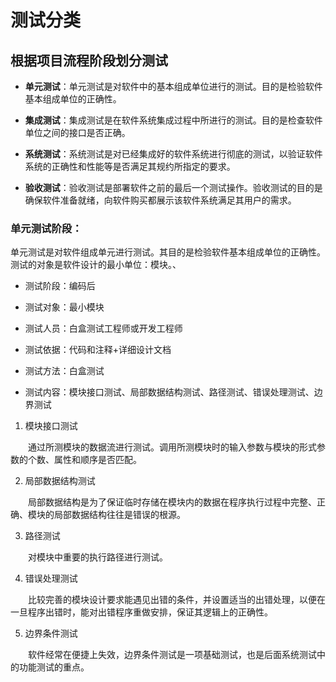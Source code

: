 # 测试分类

## 根据项目流程阶段划分测试

* __单元测试__：单元测试是对软件中的基本组成单位进行的测试。目的是检验软件基本组成单位的正确性。 

* __集成测试__：集成测试是在软件系统集成过程中所进行的测试。目的是检查软件单位之间的接口是否正确。 

* __系统测试__：系统测试是对已经集成好的软件系统进行彻底的测试，以验证软件系统的正确性和性能等是否满足其规约所指定的要求。 

* __验收测试__：验收测试是部署软件之前的最后一个测试操作。验收测试的目的是确保软件准备就绪，向软件购买都展示该软件系统满足其用户的需求。 

### 单元测试阶段：
单元测试是对软件组成单元进行测试。其目的是检验软件基本组成单位的正确性。测试的对象是软件设计的最小单位：模块。、

* 测试阶段：编码后

* 测试对象：最小模块

* 测试人员：白盒测试工程师或开发工程师

* 测试依据：代码和注释+详细设计文档

* 测试方法：白盒测试

* 测试内容：模块接口测试、局部数据结构测试、路径测试、错误处理测试、边界测试

1. 模块接口测试

　　通过所测模块的数据流进行测试。调用所测模块时的输入参数与模块的形式参数的个数、属性和顺序是否匹配。 

2. 局部数据结构测试 

　　局部数据结构是为了保证临时存储在模块内的数据在程序执行过程中完整、正确、模块的局部数据结构往往是错误的根源。 

3. 路径测试 

　　对模块中重要的执行路径进行测试。 

4. 错误处理测试 

　　比较完善的模块设计要求能遇见出错的条件，并设置适当的出错处理，以便在一旦程序出错时，能对出错程序重做安排，保证其逻辑上的正确性。 

5. 边界条件测试 

　　软件经常在便捷上失效，边界条件测试是一项基础测试，也是后面系统测试中的功能测试的重点。 

